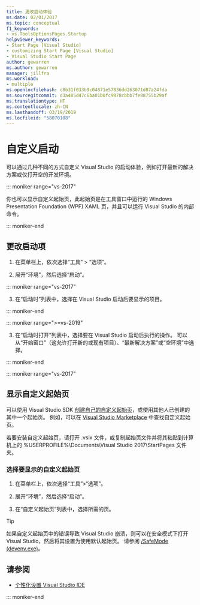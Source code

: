 ```yaml
---
title: 更改启动体验
ms.date: 02/01/2017
ms.topic: conceptual
f1_keywords:
- vs.ToolsOptionsPages.Startup
helpviewer_keywords:
- Start Page [Visual Studio]
- customizing Start Page [Visual Studio]
- Visual Studio Start Page
author: gewarren
ms.author: gewarren
manager: jillfra
ms.workload:
- multiple
ms.openlocfilehash: c8b31f033b9c04871e57836dd263071d87a24fda
ms.sourcegitcommit: d3a485d47c6ba01b0fc9878cbbb7fe88755b29af
ms.translationtype: HT
ms.contentlocale: zh-CN
ms.lasthandoff: 03/19/2019
ms.locfileid: "58070108"
---
```

# <a name="customize-startup"></a>自定义启动

可以通过几种不同的方式自定义 Visual Studio 的启动体验，例如打开最新的解决方案或仅打开空的开发环境。

::: moniker range="vs-2017"

你也可以显示自定义起始页，此起始页是在工具窗口中运行的 Windows Presentation Foundation (WPF) XAML 页，并且可以运行 Visual Studio 的内部命令。

::: moniker-end

## <a name="to-change-the-startup-item"></a>更改启动项

1. 在菜单栏上，依次选择“工具” > “选项”。

2. 展开“环境”，然后选择“启动”。

::: moniker range="vs-2017"

3. 在“启动时”列表中，选择在 Visual Studio 启动后要显示的项目。

::: moniker-end

::: moniker range=">=vs-2019"

3. 在“启动时打开”列表中，选择要在 Visual Studio 启动后执行的操作。 可以从“开始窗口”（这允许打开新的或现有项目）、“最新解决方案”或“空环境”中选择。

::: moniker-end

::: moniker range="vs-2017"

## <a name="to-show-a-custom-start-page"></a>显示自定义起始页

可以使用 Visual Studio SDK [创建自己的自定义起始页](../extensibility/creating-a-custom-start-page.md)，或使用其他人已创建的其中一个起始页。 例如，可以在 [Visual Studio Marketplace](https://marketplace.visualstudio.com/search?target=VS&category=Tools&vsVersion=&subCategory=Start%20Pages&sortBy=Downloads) 中查找自定义起始页。

若要安装自定义起始页，请打开 .vsix 文件，或复制起始页文件并将其粘贴到计算机上的 %USERPROFILE%\Documents\Visual Studio 2017\StartPages 文件夹。

### <a name="to-select-which-custom-start-page-to-display"></a>选择要显示的自定义起始页

1. 在菜单栏上，依次选择“工具”>“选项”。

1. 展开“环境”，然后选择“启动”。

1. 在“自定义起始页”列表中，选择所需的页。

> [!TIP]
> 如果自定义起始页中的错误导致 Visual Studio 崩溃，则可以在安全模式下打开 Visual Studio，然后将其设置为使用默认起始页。 请参阅 [/SafeMode (devenv.exe)](../ide/reference/safemode-devenv-exe.md)。

## <a name="see-also"></a>请参阅

- [个性化设置 Visual Studio IDE](../ide/personalizing-the-visual-studio-ide.md)

::: moniker-end